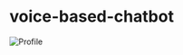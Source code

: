 # voice-based-chatbot
<img src="https://github/johnnie33/voice-based-chatbot/main/images/icon.jpg" alt="Profile">
